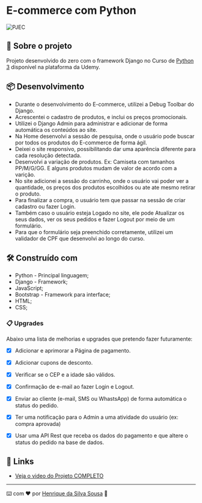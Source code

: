 # E-commerce com Python

![PJEC](https://user-images.githubusercontent.com/86082129/169570702-deb1b0f5-89a3-4c0c-a3ed-b5218a077c29.gif)

## 🚀 Sobre o projeto

Projeto desenvolvido do zero com o framework Django no Curso de [Python 3](https://www.udemy.com/course/python-3-do-zero-ao-avancado/) disponível na plataforma da Udemy.


## 📦 Desenvolvimento

* Durante o desenvolvimento do E-commerce, utilizei a Debug Toolbar do Django.
* Acrescentei o cadastro de produtos, e inclui os  preços promocionais. 
* Utilizei o Django Admin para administrar e adicionar de forma automática os conteúdos ao site.
* Na Home desenvolvi a sessão de pesquisa, onde o usuário pode buscar por todos os produtos do E-commerce de forma ágil.
* Deixei o site responsivo, possibilitando dar uma aparência diferente para cada resolução detectada.
* Desenvolvi a variação de produtos. Ex: Camiseta com tamanhos PP/M/G/GG. E alguns produtos mudam de valor de acordo com a varição.
* No site adicionei a sessão do carrinho, onde o usuário vai poder ver a quantidade, os preços dos produtos escolhidos ou ate ate mesmo retirar o produto.
*  Para finalizar a compra, o usuário tem que passar na sessão de criar cadastro ou fazer Login.
* Também caso o usuário esteja Logado no site, ele pode Atualizar os seus dados, ver os seus pedidos e fazer Logout por meio de um formulário.
* Para que o formulário seja preenchido corretamente, utilizei um validador de CPF que desenvolvi ao longo do curso.


## 🛠️ Construído com

* Python - Principal linguagem;
* Django -  Framework;
* JavaScript;
* Bootstrap - Framework para interface;
* HTML;
* CSS;


### 📋 Upgrades

Abaixo uma lista de melhorias e upgrades que pretendo fazer futuramente:

- [x] Adicionar e aprimorar a Página de pagamento.
- [x] Adicionar cupons de desconto.
- [x] Verificar se o CEP e a idade são válidos.
- [x] Confirmação de e-mail ao fazer Login e Logout.
- [x] Enviar ao cliente (e-mail, SMS ou WhastsApp) de forma automática o status do pedido.
- [x] Ter uma notificação para o Admin a uma atividade do usuário (ex: compra aprovada)
- [x] Usar uma API Rest que receba os dados do pagamento e que altere o status do pedido na base de dados. 


## 📌 Links
* [Veja o video do Projeto COMPLETO](https://youtu.be/xUFTQmXmvFw)

---
⌨️ com ❤️ por [Henrique da Silva Sousa](https://www.linkedin.com/in/henrique-da-silva-sousa-2a077622b/) 🚀
